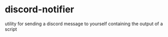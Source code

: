 # discord-notifier

utility for sending a discord message to yourself containing the output of a script


